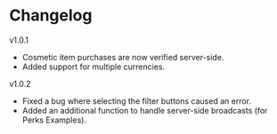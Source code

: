 # Changelog

v1.0.1

* Cosmetic item purchases are now verified server-side.
* Added support for multiple currencies.

v1.0.2

* Fixed a bug where selecting the filter buttons caused an error.
* Added an additional function to handle server-side broadcasts (for Perks Examples).
